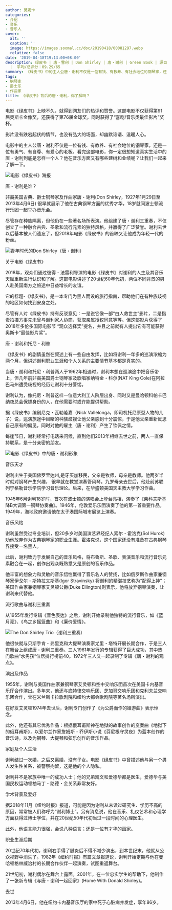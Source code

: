 ```yaml
---
author: 莫妮卡
categories:
- 介绍
- 音乐
- 音乐人
cover:
  alt: ''
  caption: ''
  image: https://images.soomal.cc/doc/20190418/00081297.webp
  relative: false
date: '2019-04-18T19:13:00+08:00'
description: 绿皮书 | 唐・雪利 | Don Shirley | 唐・谢利 | Green Book | 源自：微信公众号-音乐之友 | 版权：转载
  |  平均/总评分：09.29/65
summary: 《绿皮书》中的主人公唐・谢利不仅是一位有钱、有教养、有社会地位的钢琴家，还是一位有勇气、有自尊、有爱心的老板。看完这部电影，你一定很想知道真实生活中的唐・谢利到底是怎样一个人？他在音乐方面又有哪些建树和业绩呢？让我们一起来了解一下。
tags:
- 钢琴家
- 爵士乐
- 作曲家
title: 《绿皮书》背后的唐・谢利，你了解吗？
---
```


电影《绿皮书》上映不久，就得到网友们的热评和赞誉。这部电影不仅获得第91届奥斯卡金像奖，还获得了第76届金球奖，同时获得了“喜剧/音乐类最佳影片”奖杯。

影片没有跌宕起伏的情节，也没有弘大的场面，却幽默诙谐、温暖人心。

电影中的主人公唐・谢利不仅是一位有钱、有教养、有社会地位的钢琴家，还是一位有勇气、有自尊、有爱心的老板。看完这部电影，你一定很想知道真实生活中的唐・谢利到底是怎样一个人？他在音乐方面又有哪些建树和业绩呢？让我们一起来了解一下。

![电影《绿皮书》海报](https://images.soomal.cc/doc/20190418/00081296.webp)





唐・谢利是谁？

非裔美国古典、爵士钢琴家及作曲家唐・谢利(Don Shirley，1927年1月29日至2013年4月6日) 很早就展示了他在古典钢琴方面的优秀才华，18岁就同波士顿流行乐团一起举办音乐会。

尽管存在种族隔离，但他仍在一些著名场所表演。他组建了唐・谢利三重奏，不仅创立了一种融合古典、圣歌和流行元素的独特风格，并赢得了广泛赞誉。谢利去世以后基本被人们遗忘了，但2018年电影《绿皮书》的首映又让他成为年轻一代的粉丝。

![青年时代的Don Shirley（唐・谢利）](https://images.soomal.cc/doc/20190418/00081297.webp)





关于电影《绿皮书》

2018年，观众们通过彼得・法雷利导演的电影《绿皮书》对谢利的人生及其音乐天赋重新进行认识和了解。这部电影讲述了20世纪60年代初，两位不同背景的男人赴美国南方之旅途中日益增长的友谊。

它的标题-《绿皮书》，是一本专门为黑人而设的旅行指南，帮助他们在有种族歧视的地区如何找到安身之处。

尽管有人对《绿皮书》持有反驳意见：一是说它像一部“白人救世主”影片，二是指责拍摄方事先未曾与谢利家人协商，获取亲属授权同意等等。但这部影片获得了2018年多伦多国际电影节 “观众选择奖”提名，并且之前就有人提出它有可能获得奥斯卡“最佳影片奖”。

唐・谢利和托尼・利普

《绿皮书》的剧情虽然在叙述上有一些自由发挥，比如将谢利一年多的巡演浓缩为两个月，但讲述谢利职业生涯和个人关系的主要情节基本都是真实的。

当唐・谢利和托尼・利普两人于1962年相遇时，谢利本想在巡演途中把音乐带上，但几年前非裔美国爵士钢琴家及歌唱家纳特金・科尔(NAT King Cole)在阿拉巴马州遭受歧视的经历让谢利十分警惕。

谢利认为，像托尼・利普这样一位意大利工人阶层出身、同时又是曼哈顿科帕卡巴纳夜总会保镖身份的人，在他需要时或许能提供帮助。

据《绿皮书》编剧尼克・瓦勒隆嘉（Nick Vallelonga，即司机托尼原型人物的儿子）说，巡演旅途中目睹的种族歧视让他父亲感到十分震惊，于是他父亲重新反思自己原有的偏见，同时对他的雇主（唐・谢利）产生了钦佩之情。

每逢节日，谢利经常打电话来问候，直到他们2013年相继去世之前，两人一直保持联系，是十分亲密的朋友。

![电影《绿皮书》中的唐・谢利形象](https://images.soomal.cc/doc/20190418/00081299.webp)





音乐天才

谢利出生于美国佛罗里达州,是牙买加移民，父亲是牧师，母亲是教师。他两岁半时就对钢琴产生兴趣， 很早就在教堂演奏管风琴。九岁母亲去世后，他赴前苏联列宁格勒音乐学院学习音乐理论。后来，在华盛顿美国天主教大学学习作曲。

1945年6月谢利18岁时，首次在波士顿的演唱会上登台亮相，演奏了《柴科夫斯基降B大调第一钢琴协奏曲》。1946年，伦敦爱乐乐团演奏了他的第一首重要作品。1949年，海地政府邀请他在太子港国际城市展览上演奏。

音乐风格

谢利虽然受过专业培训，但20多岁时美国演艺界经纪人索尔・霍洛克(Sol Hurok)劝他放弃作为古典钢琴家的职业生涯。霍洛克说，这个国家还没有准备在古典钢琴界接受一名黑人。

此后，谢利致力于发展自己的音乐风格，将布鲁斯、圣歌、表演音乐和流行音乐元素融合在一起，创作出观众既熟悉又是原创的音乐作品。

他丰富的想象力和灵敏的音乐悟性赢得了音乐名人的赞扬，比如俄罗斯作曲家兼钢琴家伊戈尔・斯特拉文斯基(Igor Stravinsky) 将谢利的精湛技艺称为“配得上神”；美国作曲家兼钢琴家艾灵顿公爵(Duke Ellington)则表示，他将放弃钢琴演奏，让谢利来代替他。

流行歌曲与谢利三重奏

从1955年发行专辑《音色表达》之后，谢利开始录制他独特的流行音乐，如《蓝月亮》、《鸟之乡摇篮曲》和《廉价爱情》。

![The Don Shirley Trio（谢利三重奏）](https://images.soomal.cc/doc/20190418/00081298_01.webp)





他很快就与贝斯手肯・弗里克和大提琴演奏家尤里・塔特开展长期合作，于是三人在舞台上组成唐・谢利三重奏。三人1961年发行的专辑获得了巨大成功，其中热门歌曲“水男孩”位居排行榜前40。1972年三人又一起录制了专辑《唐・谢利的观点》。

演出及作品

1955年，谢利与美国作曲家兼钢琴家艾灵顿和空中交响乐团首次在美国卡内基音乐厅合作演出。多年来，他还与底特律交响乐团、芝加哥交响乐团和克利夫兰交响乐团合作，曾在米兰斯卡拉歌剧院和纽约大都会歌剧院等著名场所演出。

在好友艾灵顿1974年去世后，谢利专门创作了《为公爵而作的嬉游曲》表示悼念。

此外，他还有其它优秀作品：根据俄耳甫斯神在地狱的故事创作的变奏曲《地狱下的俄耳甫斯》，以爱尔兰作家詹姆斯・乔伊斯小说《芬尼根守灵夜》为蓝本创作的音乐诗，以及为钢琴、大提琴和弦乐创作的音乐作品。

家庭及个人生活

谢利结过一次婚，之后又离婚，没有子女。电影《绿皮书》中曾描述他与另一个男人发生性关系，被警察拘留，这是他的个人隐私。

谢利并不是家族中唯一的成功人士；他的兄弟凯文和爱德华都是医生，爱德华与美国民权运动领袖马丁・路德・金关系非常友好。

学术背景及爱好

据2018年11月《纽约时报》报道，可能是因为谢利从未读过研究生、学历不高的原因，常常被人们称呼为“谢利博士”。另有消息说，他在音乐、礼仪艺术和心理学方面获得过博士学位，并在20世纪50年代初当过一段时间的心理医生。

此外，他语言能力很强，会说八种语言；还是一位有才华的画家。

职业生涯后期

20世纪70年代初，谢利右手得了腱炎后不得不减少演出，到本世纪末，他就从公众视野中消失了。1982年《纽约时报》有篇文章报道说，谢利开始定期与他在曼哈顿格林威治村的长期合作伙伴一起演奏，试图重返舞台。

21世纪初，谢利偶尔在舞台上露面。2001年，在一位忠实学生的帮助下，他制作了一张新专辑《与唐・谢利一起回家》(Home With Donald Shirley)。

去世
  
2013年4月6日，他在纽约卡内基音乐厅的家中死于心脏病并发症，享年86岁。